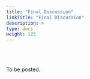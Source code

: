 ```yaml
---
title: "Final Discussion"
linkTitle: "Final Discussion"
description: >
type: docs
weight: 125
---
```


<br></br>

To be posted.



